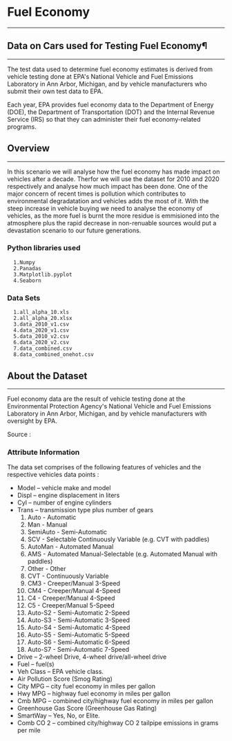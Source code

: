 # Fuel Economy
<hr>

## Data on Cars used for Testing Fuel Economy¶
<hr>

The test data used to determine fuel economy estimates is derived from vehicle testing done at EPA's National Vehicle and Fuel Emissions Laboratory in Ann Arbor, Michigan, and by vehicle manufacturers who submit their own test data to EPA.

Each year, EPA provides fuel economy data to the Department of Energy (DOE), the Department of Transportation (DOT) and the Internal Revenue Service (IRS) so that they can administer their fuel economy-related programs.

## Overview
<hr>

In this scenario we will analyse how the fuel economy has made impact on vehicles after a decade. Therfor we will use the dataset for 2010 and 2020 respectively and analyse how much impact has been done. One of the major concern of recent times is pollution which contributes to environmental degradatation and vehicles adds the most of it. With the steep increase in vehicle buying we need to analyse the economy of vehicles, as the more fuel is burnt the more residue is emmisioned into the atmosphere plus the rapid decrease in non-renuable sources would put a devastation scenario to our future generations.

### Python libraries used

      1.Numpy
      2.Panadas
      3.Matplotlib.pyplot
      4.Seaborn


### Data Sets

      1.all_alpha_10.xls
      2.all_alpha_20.xlsx
      3.data_2010_v1.csv
      4.data_2020_v1.csv
      5.data_2010_v2.csv
      6.data_2020_v2.csv
      7.data_combined.csv
      8.data_combined_onehot.csv


## About the Dataset
<hr>

Fuel economy data are the result of vehicle testing done at the Environmental Protection Agency's National Vehicle and Fuel Emissions Laboratory in Ann Arbor, Michigan, and by vehicle manufacturers with oversight by EPA.


Source : <a href="https://www.fueleconomy.gov/feg/download.shtml"></a>


### Attribute Information

The data set comprises of the following features of vehicles and the respective vehicles data points :

* Model – vehicle make and model
* Displ – engine displacement in liters
* Cyl – number of engine cylinders
* Trans – transmission type plus number of gears
    1. Auto - Automatic
    2. Man - Manual
    3. SemiAuto - Semi-Automatic
    4. SCV - Selectable Continuously Variable (e.g. CVT with paddles)
    5. AutoMan - Automated Manual
    6. AMS - Automated Manual-Selectable (e.g. Automated Manual with paddles)
    7. Other - Other
    8. CVT - Continuously Variable
    9. CM3 - Creeper/Manual 3-Speed
    10. CM4 - Creeper/Manual 4-Speed
    11. C4 - Creeper/Manual 4-Speed
    12. C5 - Creeper/Manual 5-Speed
    13. Auto-S2 - Semi-Automatic 2-Speed
    14. Auto-S3 - Semi-Automatic 3-Speed
    15. Auto-S4 - Semi-Automatic 4-Speed
    16. Auto-S5 - Semi-Automatic 5-Speed
    17. Auto-S6 - Semi-Automatic 6-Speed
    18. Auto-S7 - Semi-Automatic 7-Speed
* Drive – 2-wheel Drive, 4-wheel drive/all-wheel drive
* Fuel – fuel(s)
* Veh Class – EPA vehicle class. 
* Air Pollution Score (Smog Rating) 
* City MPG – city fuel economy in miles per gallon
* Hwy MPG – highway fuel economy in miles per gallon
* Cmb MPG – combined city/highway fuel economy in miles per gallon
* Greenhouse Gas Score (Greenhouse Gas Rating) 
* SmartWay – Yes, No, or Elite. 
* Comb CO 2 – combined city/highway CO 2 tailpipe emissions in grams per mile